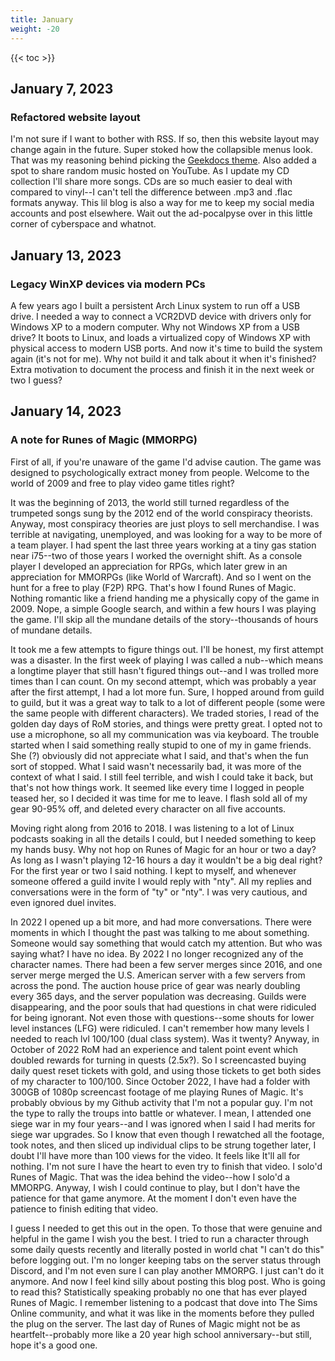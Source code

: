 ```yaml
---
title: January
weight: -20
---
```


<!--more-->

{{< toc >}}

## January 7, 2023
### Refactored website layout

I'm not sure if I want to bother with RSS. If so, then this website layout may change again in the future. Super stoked how the collapsible menus look. That was my reasoning behind picking the [Geekdocs theme](https://geekdocs.de/). Also added a spot to share random music hosted on YouTube. As I update my CD collection I'll share more songs. CDs are so much easier to deal with compared to vinyl--I can't tell the difference between .mp3 and .flac formats anyway. This lil blog is also a way for me to keep my social media accounts and post elsewhere. Wait out the ad-pocalpyse over in this little corner of cyberspace and whatnot.

## January 13, 2023
### Legacy WinXP devices via modern PCs

A few years ago I built a persistent Arch Linux system to run off a USB drive. I needed a way to connect a VCR2DVD device with drivers only for Windows XP to a modern computer. Why not Windows XP from a USB drive? It boots to Linux, and loads a virtualized copy of Windows XP with physical access to modern USB ports. And now it's time to build the system again (it's not for me). Why not build it and talk about it when it's finished? Extra motivation to document the process and finish it in the next week or two I guess?

## January 14, 2023
### A note for Runes of Magic (MMORPG)

First of all, if you're unaware of the game I'd advise caution. The game was designed to psychologically extract money from people. Welcome to the world of 2009 and free to play video game titles right?

It was the beginning of 2013, the world still turned regardless of the trumpeted songs sung by the 2012 end of the world conspiracy theorists. Anyway, most conspiracy theories are just ploys to sell merchandise. I was terrible at navigating, unemployed, and was looking for a way to be more of a team player. I had spent the last three years working at a tiny gas station near i75--two of those years I worked the overnight shift. As a console player I developed an appreciation for RPGs, which later grew in an appreciation for MMORPGs (like World of Warcraft). And so I went on the hunt for a free to play (F2P) RPG. That's how I found Runes of Magic. Nothing romantic like a friend handing me a physically copy of the game in 2009. Nope, a simple Google search, and within a few hours I was playing the game. I'll skip all the mundane details of the story--thousands of hours of mundane details.

It took me a few attempts to figure things out. I'll be honest, my first attempt was a disaster. In the first week of playing I was called a nub--which means a longtime player that still hasn't figured things out--and I was trolled more times than I can count. On my second attempt, which was probably a year after the first attempt, I had a lot more fun. Sure, I hopped around from guild to guild, but it was a great way to talk to a lot of different people (some were the same people with different characters). We traded stories, I read of the golden day days of RoM stories, and things were pretty great. I opted not to use a microphone, so all my communication was via keyboard. The trouble started when I said something really stupid to one of my in game friends. She (?) obviously did not appreciate what I said, and that's when the fun sort of stopped. What I said wasn't necessarily bad, it was more of the context of what I said. I still feel terrible, and wish I could take it back, but that's not how things work. It seemed like every time I logged in people teased her, so I decided it was time for me to leave. I flash sold all of my gear 90-95% off, and deleted every character on all five accounts.

Moving right along from 2016 to 2018. I was listening to a lot of Linux podcasts soaking in all the details I could, but I needed something to keep my hands busy. Why not hop on Runes of Magic for an hour or two a day? As long as I wasn't playing 12-16 hours a day it wouldn't be a big deal right? For the first year or two I said nothing. I kept to myself, and whenever someone offered a guild invite I would reply with "nty". All my replies and conversations were in the form of "ty" or "nty". I was very cautious, and even ignored duel invites.

In 2022 I opened up a bit more, and had more conversations. There were moments in which I thought the past was talking to me about something. Someone would say something that would catch my attention. But who was saying what? I have no idea. By 2022 I no longer recognized any of the character names. There had been a few server merges since 2016, and one server merge merged the U.S. American server with a few servers from across the pond. The auction house price of gear was nearly doubling every 365 days, and the server population was decreasing. Guilds were disappearing, and the poor souls that had questions in chat were ridiculed for being ignorant. Not even those with questions--some shouts for lower level instances (LFG) were ridiculed. I can't remember how many levels I needed to reach lvl 100/100 (dual class system). Was it twenty? Anyway, in October of 2022 RoM had an experience and talent point event which doubled rewards for turning in quests (2.5x?). So I screencasted buying daily quest reset tickets with gold, and using those tickets to get both sides of my character to 100/100. Since October 2022, I have had a folder with 300GB of 1080p screencast footage of me playing Runes of Magic. It's probably obvious by my Github activity that I'm not a popular guy. I'm not the type to rally the troups into battle or whatever. I mean, I attended one siege war in my four years--and I was ignored when I said I had merits for siege war upgrades. So I know that even though I rewatched all the footage, took notes, and then sliced up individual clips to be strung together later, I doubt I'll have more than 100 views for the video. It feels like It'll all for nothing. I'm not sure I have the heart to even try to finish that video. I solo'd Runes of Magic. That was the idea behind the video--how I solo'd a MMORPG. Anyway, I wish I could continue to play, but I don't have the patience for that game anymore. At the moment I don't even have the patience to finish editing that video.

I guess I needed to get this out in the open. To those that were genuine and helpful in the game I wish you the best. I tried to run a character through some daily quests recently and literally posted in world chat "I can't do this" before logging out. I'm no longer keeping tabs on the server status through Discord, and I'm not even sure I can play another MMORPG. I just can't do it anymore. And now I feel kind silly about posting this blog post. Who is going to read this? Statistically speaking probably no one that has ever played Runes of Magic. I remember listening to a podcast that dove into The Sims Online community, and what it was like in the moments before they pulled the plug on the server. The last day of Runes of Magic might not be as heartfelt--probably more like a 20 year high school anniversary--but still, hope it's a good one.
